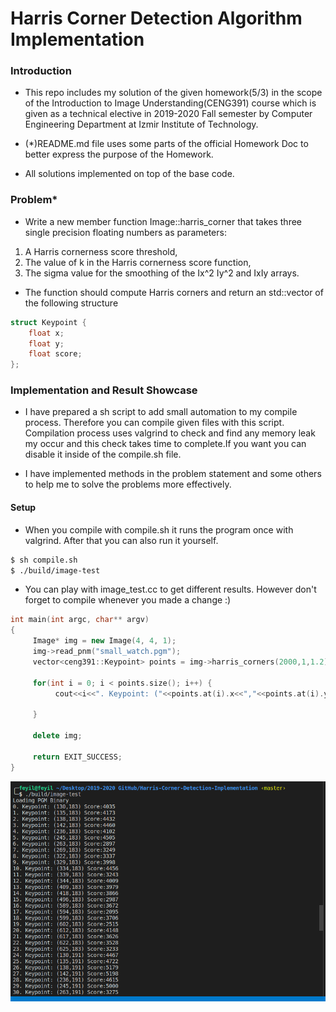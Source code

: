 # Harris Corner Detection Algorithm Implementation

### Introduction

* This repo includes my solution of the given homework(5/3) in the scope of the Introduction to Image Understanding(CENG391) course which is given as a technical elective in 2019-2020 Fall semester by Computer Engineering Department at Izmir Institute of Technology.

* (*)README.md file uses some parts of the official Homework Doc to better express the purpose of the Homework.

* All solutions implemented on top of the base code.


### Problem*

* Write a new member function Image::harris_corner that takes three single precision floating numbers as parameters:

1. A Harris cornerness score threshold,
2. The value of k in the Harris cornerness score function,
3. The sigma value for the smoothing of the Ix^2 Iy^2 and IxIy arrays.

* The function should compute Harris corners and return an std::vector of the following structure

```C++
struct Keypoint {
    float x;
    float y;
    float score;
};
```

### Implementation and Result Showcase

* I have prepared a sh script to add small automation to my compile process. Therefore you can compile given files with this script. Compilation process uses valgrind to check and find any memory leak my occur and this check takes time to complete.If you want you can disable it inside of the compile.sh file.

* I have implemented methods in the problem statement and some others to help me to solve the problems more effectively.

#### Setup

* When you compile with compile.sh it runs the program once with valgrind. After that you can also run it yourself.

```bash
$ sh compile.sh
$ ./build/image-test
```

* You can play with image_test.cc to get different results. However don't forget to compile whenever you made a change :)

```C++
int main(int argc, char** argv)
{
     Image* img = new Image(4, 4, 1);
     img->read_pnm("small_watch.pgm");
     vector<ceng391::Keypoint> points = img->harris_corners(2000,1,1.2);

     for(int i = 0; i < points.size(); i++) {
          cout<<i<<". Keypoint: ("<<points.at(i).x<<","<<points.at(i).y<<") Score:"<<points.at(i).score<<endl;

     }

     delete img;

     return EXIT_SUCCESS;
}
```

![alt text](https://github.com/feyil/Harris-Corner-Detection-Implementation/blob/master/screenshots/keypoint.png "keypoint")